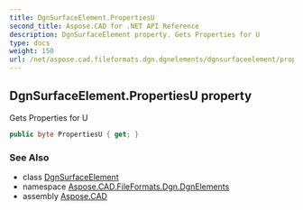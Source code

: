 ```yaml
---
title: DgnSurfaceElement.PropertiesU
second_title: Aspose.CAD for .NET API Reference
description: DgnSurfaceElement property. Gets Properties for U
type: docs
weight: 150
url: /net/aspose.cad.fileformats.dgn.dgnelements/dgnsurfaceelement/propertiesu/
---
```

## DgnSurfaceElement.PropertiesU property

Gets Properties for U

```csharp
public byte PropertiesU { get; }
```

### See Also

* class [DgnSurfaceElement](../)
* namespace [Aspose.CAD.FileFormats.Dgn.DgnElements](../../dgnsurfaceelement/)
* assembly [Aspose.CAD](../../../)


